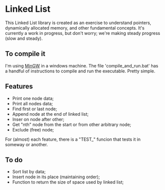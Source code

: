 # Linked List

This Linked List library is created as an exercise to understand pointers, dynamically allocated memory, and other fundamental concepts. It's currently a work in progress, but don't worry; we're making steady progress (slow and steady).

## To compile it

I'm using [MinGW](https://www.mingw-w64.org/) in a windows machine. The file 'compile_and_run.bat' has a handful of instructions to compile and run the executable. Pretty simple.

## Features

- Print one node data;
- Print all nodes data;
- Find first or last node;
- Append node at the end of linked list;
- Inser on node after other;
- Get "nth" node from the start or from other arbitrary node;
- Exclude (free) node;

For (almost) each feature, there is a "TEST_" funcion that tests it in someway or another.

## To do
 
 - Sort list by data;
 - Insert node in its place (maintaining order);
 - Function to return the size of space used by linked list;